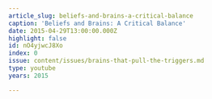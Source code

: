 ```yaml
---
article_slug: beliefs-and-brains-a-critical-balance
caption: 'Beliefs and Brains: A Critical Balance'
date: 2015-04-29T13:00:00.000Z
highlight: false
id: nO4yjwcJ8Xo
index: 0
issue: content/issues/brains-that-pull-the-triggers.md
type: youtube
years: 2015

---
```

